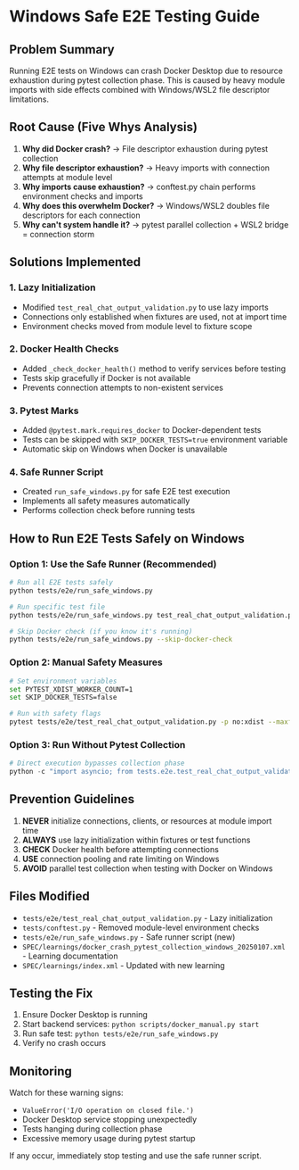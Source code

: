 # Windows Safe E2E Testing Guide

## Problem Summary
Running E2E tests on Windows can crash Docker Desktop due to resource exhaustion during pytest collection phase. This is caused by heavy module imports with side effects combined with Windows/WSL2 file descriptor limitations.

## Root Cause (Five Whys Analysis)
1. **Why did Docker crash?** → File descriptor exhaustion during pytest collection
2. **Why file descriptor exhaustion?** → Heavy imports with connection attempts at module level
3. **Why imports cause exhaustion?** → conftest.py chain performs environment checks and imports
4. **Why does this overwhelm Docker?** → Windows/WSL2 doubles file descriptors for each connection
5. **Why can't system handle it?** → pytest parallel collection + WSL2 bridge = connection storm

## Solutions Implemented

### 1. Lazy Initialization
- Modified `test_real_chat_output_validation.py` to use lazy imports
- Connections only established when fixtures are used, not at import time
- Environment checks moved from module level to fixture scope

### 2. Docker Health Checks
- Added `_check_docker_health()` method to verify services before testing
- Tests skip gracefully if Docker is not available
- Prevents connection attempts to non-existent services

### 3. Pytest Marks
- Added `@pytest.mark.requires_docker` to Docker-dependent tests
- Tests can be skipped with `SKIP_DOCKER_TESTS=true` environment variable
- Automatic skip on Windows when Docker is unavailable

### 4. Safe Runner Script
- Created `run_safe_windows.py` for safe E2E test execution
- Implements all safety measures automatically
- Performs collection check before running tests

## How to Run E2E Tests Safely on Windows

### Option 1: Use the Safe Runner (Recommended)
```bash
# Run all E2E tests safely
python tests/e2e/run_safe_windows.py

# Run specific test file
python tests/e2e/run_safe_windows.py test_real_chat_output_validation.py

# Skip Docker check (if you know it's running)
python tests/e2e/run_safe_windows.py --skip-docker-check
```

### Option 2: Manual Safety Measures
```bash
# Set environment variables
set PYTEST_XDIST_WORKER_COUNT=1
set SKIP_DOCKER_TESTS=false

# Run with safety flags
pytest tests/e2e/test_real_chat_output_validation.py -p no:xdist --maxfail=1 -x -v
```

### Option 3: Run Without Pytest Collection
```python
# Direct execution bypasses collection phase
python -c "import asyncio; from tests.e2e.test_real_chat_output_validation import test_simple_question_full_flow; asyncio.run(test_simple_question_full_flow())"
```

## Prevention Guidelines

1. **NEVER** initialize connections, clients, or resources at module import time
2. **ALWAYS** use lazy initialization within fixtures or test functions
3. **CHECK** Docker health before attempting connections
4. **USE** connection pooling and rate limiting on Windows
5. **AVOID** parallel test collection when testing with Docker on Windows

## Files Modified

- `tests/e2e/test_real_chat_output_validation.py` - Lazy initialization
- `tests/conftest.py` - Removed module-level environment checks
- `tests/e2e/run_safe_windows.py` - Safe runner script (new)
- `SPEC/learnings/docker_crash_pytest_collection_windows_20250107.xml` - Learning documentation
- `SPEC/learnings/index.xml` - Updated with new learning

## Testing the Fix

1. Ensure Docker Desktop is running
2. Start backend services: `python scripts/docker_manual.py start`
3. Run safe test: `python tests/e2e/run_safe_windows.py`
4. Verify no crash occurs

## Monitoring

Watch for these warning signs:
- `ValueError('I/O operation on closed file.')` 
- Docker Desktop service stopping unexpectedly
- Tests hanging during collection phase
- Excessive memory usage during pytest startup

If any occur, immediately stop testing and use the safe runner script.
